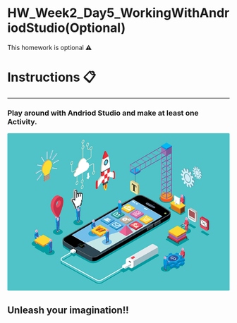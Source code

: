 # HW_Week2_Day5_WorkingWithAndriodStudio(Optional)
This homework is optional ⚠️

# Instructions 📋
---
### Play around with Andriod Studio and make at least one Activity.

![alt text](https://github.com/Tuwaiq-KotlinAndroid2-DMM/HW_Week2_Day5_WorkingWithAndriodStudio/blob/main/Mobile-App.png)


## Unleash your imagination!!
